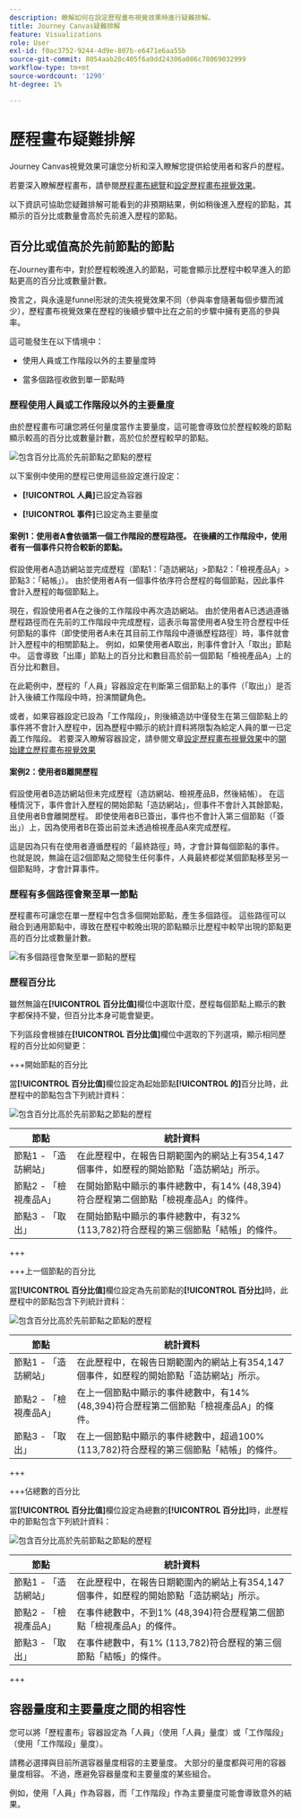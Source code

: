 ```yaml
---
description: 瞭解如何在設定歷程畫布視覺效果時進行疑難排解。
title: Journey Canvas疑難排解
feature: Visualizations
role: User
exl-id: f0ac3752-9244-4d9e-807b-e6471e6aa55b
source-git-commit: 8054aab28c405f6a9dd24306a086c78069032999
workflow-type: tm+mt
source-wordcount: '1290'
ht-degree: 1%

---
```


# 歷程畫布疑難排解

Journey Canvas視覺效果可讓您分析和深入瞭解您提供給使用者和客戶的歷程。

若要深入瞭解歷程畫布，請參閱[歷程畫布總覽](/help/analysis-workspace/visualizations/journey-canvas/journey-canvas.md)和[設定歷程畫布視覺效果](/help/analysis-workspace/visualizations/journey-canvas/configure-journey-canvas.md)。

以下資訊可協助您疑難排解可能看到的非預期結果，例如稍後進入歷程的節點，其顯示的百分比或數量會高於先前進入歷程的節點。

## 百分比或值高於先前節點的節點

在Journey畫布中，對於歷程較晚進入的節點，可能會顯示比歷程中較早進入的節點更高的百分比或數量計數。

換言之，與永遠是funnel形狀的流失視覺效果不同（參與率會隨著每個步驟而減少），歷程畫布視覺效果在歷程的後續步驟中比在之前的步驟中擁有更高的參與率。

這可能發生在以下情境中：

* 使用人員或工作階段以外的主要量度時

* 當多個路徑收斂到單一節點時

### 歷程使用人員或工作階段以外的主要量度

由於歷程畫布可讓您將任何量度當作主要量度，這可能會導致位於歷程較晚的節點顯示較高的百分比或數量計數，高於位於歷程較早的節點。

![包含百分比高於先前節點](assets/journey-canvas-higher-percentage.png)之節點的歷程

以下案例中使用的歷程已使用這些設定進行設定：

* **[!UICONTROL 人員]**&#x200B;已設定為容器

* **[!UICONTROL 事件]**&#x200B;已設定為主要量度

#### 案例1：使用者A會依循第一個工作階段的歷程路徑。 在後續的工作階段中，使用者有一個事件只符合較新的節點。

假設使用者A造訪網站並完成歷程（節點1：「造訪網站」>節點2：「檢視產品A」>節點3：「結帳」）。 由於使用者A有一個事件依序符合歷程的每個節點，因此事件會計入歷程的每個節點上。

現在，假設使用者A在之後的工作階段中再次造訪網站。 由於使用者A已透過遵循歷程路徑而在先前的工作階段中完成歷程，這表示每當使用者A發生符合歷程中任何節點的事件（即使使用者A未在其目前工作階段中遵循歷程路徑）時，事件就會計入歷程中的相關節點上。 例如，如果使用者A取出，則事件會計入「取出」節點中。 這會導致「出庫」節點上的百分比和數目高於前一個節點「檢視產品A」上的百分比和數目。

在此範例中，歷程的「人員」容器設定在判斷第三個節點上的事件（「取出」）是否計入後續工作階段中時，扮演關鍵角色。

或者，如果容器設定已設為「工作階段」，則後續造訪中僅發生在第三個節點上的事件將不會計入歷程中，因為歷程中顯示的統計資料將限製為給定人員的單一已定義工作階段。 若要深入瞭解容器設定，請參閱文章[設定歷程畫布視覺效果](/help/analysis-workspace/visualizations/journey-canvas/configure-journey-canvas.md#begin-building-a-journey-canvas-visualization)中的[開始建立歷程畫布視覺效果](/help/analysis-workspace/visualizations/journey-canvas/configure-journey-canvas.md)

<!-- The time allotted for users to move along the path is determined by the container setting. Because "Person" is selected as the container setting in this example, people who followed the journey's path in one session (moving from Node 1 to Node 2 and to Node 3) met the criteria of the journey. On any subsequent visits to the site, any event they have that matches any node on the journey is counted on that node. -->

#### 案例2：使用者B離開歷程

假設使用者B造訪網站但未完成歷程（造訪網站、檢視產品B，然後結帳）。 在這種情況下，事件會計入歷程的開始節點「造訪網站」，但事件不會計入其餘節點，且使用者B會離開歷程。 即使使用者B已簽出，事件也不會計入第三個節點（「簽出」）上，因為使用者B在簽出前並未透過檢視產品A來完成歷程。

這是因為只有在使用者遵循歷程的「最終路徑」時，才會計算每個節點的事件。 也就是說，無論在這2個節點之間發生任何事件，人員最終都從某個節點移至另一個節點時，才會計算事件。

### 歷程有多個路徑會聚至單一節點

歷程畫布可讓您在單一歷程中包含多個開始節點，產生多個路徑。 這些路徑可以融合到通用節點中，導致在歷程中較晚出現的節點顯示比歷程中較早出現的節點更高的百分比或數量計數。

![有多個路徑會聚至單一節點的歷程](assets/journey-canvas-percentage-converge.png)

<!--

The journey used in the following scenarios is configured with the following settings:

* **[!UICONTROL Person]** is set as the container

* **[!UICONTROL Event]** is set as the primary metric

#### Scenario 

When a journey contains multiple paths that converge into a single node, the two paths are combined into the single node using the OR operator. This can result in the

-->

### 歷程百分比

雖然無論在&#x200B;**[!UICONTROL 百分比值]**&#x200B;欄位中選取什麼，歷程每個節點上顯示的數字都保持不變，但百分比本身可能會變更。

下列區段會根據在&#x200B;**[!UICONTROL 百分比值]**&#x200B;欄位中選取的下列選項，顯示相同歷程的百分比如何變更：

+++開始節點的百分比

當&#x200B;**[!UICONTROL 百分比值]**&#x200B;欄位設定為起始節點&#x200B;**[!UICONTROL 的]**&#x200B;百分比時，此歷程中的節點包含下列統計資料：

![包含百分比高於先前節點](assets/journey-canvas-higher-percentage.png)之節點的歷程

| 節點 | 統計資料 |
|---------|----------|
| 節點1 - 「造訪網站」 | 在此歷程中，在報告日期範圍內的網站上有354,147個事件，如歷程的開始節點「造訪網站」所示。 |
| 節點2 - 「檢視產品A」 | 在開始節點中顯示的事件總數中，有14% (48,394)符合歷程第二個節點「檢視產品A」的條件。 |
| 節點3 - 「取出」 | 在開始節點中顯示的事件總數中，有32% (113,782)符合歷程的第三個節點「結帳」的條件。 |

+++

+++上一個節點的百分比

當&#x200B;**[!UICONTROL 百分比值]**&#x200B;欄位設定為先前節點的&#x200B;**[!UICONTROL 百分比]**&#x200B;時，此歷程中的節點包含下列統計資料：

![包含百分比高於先前節點](assets/journey-canvas-percentage-previous.png)之節點的歷程

| 節點 | 統計資料 |
|---------|----------|
| 節點1 - 「造訪網站」 | 在此歷程中，在報告日期範圍內的網站上有354,147個事件，如歷程的開始節點「造訪網站」所示。 |
| 節點2 - 「檢視產品A」 | 在上一個節點中顯示的事件總數中，有14% (48,394)符合歷程第二個節點「檢視產品A」的條件。 |
| 節點3 - 「取出」 | 在上一個節點中顯示的事件總數中，超過100% (113,782)符合歷程的第三個節點「結帳」的條件。 |

+++

+++佔總數的百分比

當&#x200B;**[!UICONTROL 百分比值]**&#x200B;欄位設定為總數的&#x200B;**[!UICONTROL 百分比]**&#x200B;時，此歷程中的節點包含下列統計資料：

![包含百分比高於先前節點](assets/journey-canvas-percentage-total.png)之節點的歷程

| 節點 | 統計資料 |
|---------|----------|
| 節點1 - 「造訪網站」 | 在此歷程中，在報告日期範圍內的網站上有354,147個事件，如歷程的開始節點「造訪網站」所示。 |
| 節點2 - 「檢視產品A」 | 在事件總數中，不到1% (48,394)符合歷程第二個節點「檢視產品A」的條件。 |
| 節點3 - 「取出」 | 在事件總數中，有1% (113,782)符合歷程的第三個節點「結帳」的條件。 |

+++

## 容器量度和主要量度之間的相容性

您可以將「歷程畫布」容器設定為「人員」（使用「人員」量度）或「工作階段」（使用「工作階段」量度）。

請務必選擇與目前所選容器量度相容的主要量度。 大部分的量度都與可用的容器量度相容。 不過，應避免容器量度和主要量度的某些組合。

例如，使用「人員」作為容器，而「工作階段」作為主要量度可能會導致意外的結果。

<!--

## Percentages that exceed 100%

The following configurations can result in nodes that show percentages that exceed 100%:

* When the **[!UICONTROL Percentage value]** field is set to **[!UICONTROL Percent of total]** or **[!UICONTROL Percent of start node]**, and a primary metric is selected that results in less data for the start node than on subsequent nodes.

  For example, if Revenue is selected as the primary metric, and no revenue is being realized on the primary metric, then on any node where revenue is being realized will show as exceeding 100%. 

-->
